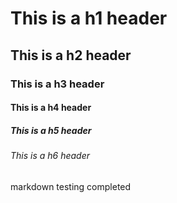 # This is a h1 header
## This is a h2 header
### This is a h3 header
#### This is a h4 header
##### This is a h5 header
###### This is a h6 header



markdown testing completed
